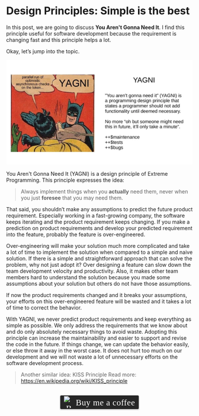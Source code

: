 # Design Principles: Simple is the best
In this post, we are going to discuss **You Aren't Gonna Need It**. I find this principle useful for software development because the requirement is changing fast and this principle helps a lot.

Okay, let’s jump into the topic.

![](../assets/resources/software-design/yagni.png)

You Aren't Gonna Need It (YAGNI) is a design principle of Extreme Programming. This principle expresses the idea:

>Always implement things when you **actually** need them, never when you just **foresee** that you may need them.

That said, you shouldn’t make any assumptions to predict the future product requirement. Especially working in a fast-growing company, the software keeps iterating and the product requirement keeps changing. If you make a prediction on product requirements and develop your predicted requirement into the feature, probably the feature is over-engineered.

Over-engineering will make your solution much more complicated and take a lot of time to implement the solution when compared to a simple and naive solution. If there is a simple and straightforward approach that can solve the problem, why not just adopt it? Over designing a feature can slow down the team development velocity and productivity. Also, it makes other team members hard to understand the solution because you made some assumptions about your solution but others do not have those assumptions.

If now the product requirements changed and it breaks your assumptions, your efforts on this over-engineered feature will be wasted and it takes a lot of time to correct the behavior.

With YAGNI, we never predict product requirements and keep everything as simple as possible. We only address the requirements that we know about and do only absolutely necessary things to avoid waste. Adopting this principle can increase the maintainability and easier to support and revise the code in the future. If things change, we can update the behavior easily, or else throw it away in the worst case. It does not hurt too much on our development and we will not waste a lot of unnecessary efforts on the software development process.

>Another similar idea: KISS Principle
>Read more: https://en.wikipedia.org/wiki/KISS_principle

<br>
<center>
<style>.bmc-button img{width: 27px !important;margin-bottom: 1px !important;box-shadow: none !important;border: none !important;vertical-align: middle !important;}.bmc-button{line-height: 36px !important;height:37px !important;text-decoration: none !important;display:inline-flex !important;color:#ffffff !important;background-color:#262626 !important;border-radius: 3px !important;border: 1px solid transparent !important;padding: 1px 9px !important;font-size: 23px !important;letter-spacing: 0.6px !important;box-shadow: 0px 1px 2px rgba(190, 190, 190, 0.5) !important;-webkit-box-shadow: 0px 1px 2px 2px rgba(190, 190, 190, 0.5) !important;margin: 0 auto !important;font-family:'Cookie', cursive !important;-webkit-box-sizing: border-box !important;box-sizing: border-box !important;-o-transition: 0.3s all linear !important;-webkit-transition: 0.3s all linear !important;-moz-transition: 0.3s all linear !important;-ms-transition: 0.3s all linear !important;transition: 0.3s all linear !important;}.bmc-button:hover, .bmc-button:active, .bmc-button:focus {-webkit-box-shadow: 0px 1px 2px 2px rgba(190, 190, 190, 0.5) !important;text-decoration: none !important;box-shadow: 0px 1px 2px 2px rgba(190, 190, 190, 0.5) !important;opacity: 0.85 !important;color:#ffffff !important;}</style><link href="https://fonts.googleapis.com/css?family=Cookie" rel="stylesheet"><a class="bmc-button" target="_blank" href="https://www.buymeacoffee.com/raychongtk"><img src="https://www.buymeacoffee.com/assets/img/BMC-btn-logo.svg" alt="Buy me a coffee"><span style="margin-left:5px">Buy me a coffee</span></a>
</center>